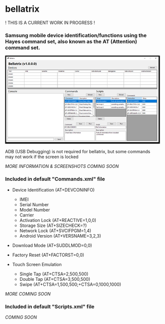 # bellatrix

! THIS IS A CURRENT WORK IN PROGRESS !

### Samsung mobile device identification/functions using the Hayes command set, also known as the AT (Attention) command set.

<p align="center">
	<img src="bellatrixteaser.PNG">
</p>

ADB (USB Debugging) is not required for bellatrix, but some commands may not work if the screen is locked

*MORE INFORMATION & SCREENSHOTS COMING SOON*

### Included in default **"Commands.xml"** file

- Device Identification (AT+DEVCONINFO)
	- IMEI
	- Serial Number
	- Model Number
	- Carrier
	- Activation Lock (AT+REACTIVE=1,0,0)
	- Storage Size (AT+SIZECHECK=?)
	- Network Lock (AT+SVCIFPGM=1,4)
	- Android Version (AT+VERSNAME=3,2,3)

- Download Mode (AT+SUDDLMOD=0,0)

- Factory Reset (AT+FACTORST=0,0)

- Touch Screen Emulation
	- Single Tap (AT+CTSA=2,500,500)
	- Double Tap (AT+CTSA=3,500,500)
	- Swipe (AT+CTSA=1,500,500;+CTSA=0,1000,1000)

*MORE COMING SOON*

### Included in default **"Scripts.xml"** file

*COMING SOON*
